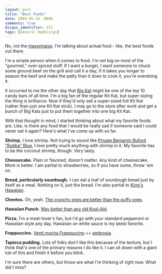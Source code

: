 ```yaml
---
layout: post
title: "Best Foods"
date: 2004-05-24 -0800
comments: true
disqus_identifier: 572
tags: [General Ramblings]
---
```

No, not the [mayonnaise](http://www.bestfoods.com/). I'm talking about
actual food - like, the best foods out there.

 I'm a simple person when it comes to food. I'm not big on most of the
"gourmet," over-spiced stuff. If I want a burger, I want someone to
chuck some ground beef on the grill and call it a day; if it takes you
longer to season the beef and make the patty than it does to cook it,
you're overdoing it.

 It occurred to me the other day that [Big
Kat](http://www.hersheynewsroom.com/press/kitkat_story.html) might be
one of the top 10 candy bars of all time. I'm a big fan of the regular
Kit Kat, but super-sizing the thing is brilliance. Now if they'd only
sell a super-sized full Kit Kat (rather than just one Kit Kat stick). I
may go to the store after work and get a bunch of Big Kats just to put
them together into one big Kit Kat.

 With that thought in mind, I started thinking about what my favorite
foods are. Like, is there any food that I would be really sad if someone
said I could never eat it again? Here's what I've come up with so far.

 **Shrimp.** I love shrimp. Not trying to sound like [Private Benjamin
Buford "Bubba" Blue](http://www.imdb.com/name/nm0932112/), I love pretty
much anything with shrimp in it. My favorite has to be the coconut
shrimp, though. Very tasty.

 **Cheesecake.** Plain or flavored, doesn't matter. Any kind of
cheesecake. More is better. I am partial to strawberries, so if you have
some, throw 'em on.

 **Bread, particularly sourdough.** I can eat a loaf of sourdough bread
just by itself as a meal. Nothing on it, just the bread. I'm also
partial to [King's
Hawaiian](http://www.kingshawaiian.com/products/original.html).

 **Cheetos.** Oh, yeah. [The crunchy ones are better than the puffy
ones](http://www.cheetos.com/).

 **Hawaiian Punch.** [Way better than any old
Kool-Aid](/archive/2003/08/28/kool-aid-man-vs.-punchy.aspx).

 **Pizza.** I'm a meat-lover's fan, but I'd go with your standard
pepperoni or Hawaiian style any day. Hawaiian on white sauce is my
latest favorite.

 **Frappuccino.** [Venti mocha
Frappuccino](/archive/2002/03/21/warrior-needs-frappuccino-badly.aspx)
== [ambrosia](http://www.loggia.com/myth/ambrosia.html).

 **Tapioca pudding.** Lots of folks don't like this because of the
texture, but I think that's one of the primary reasons I do like it. I
can sit down with a giant tub of this and finish it before you blink.

 I'm sure there are others, but those are what I'm thinking of right
now. What did I miss?
